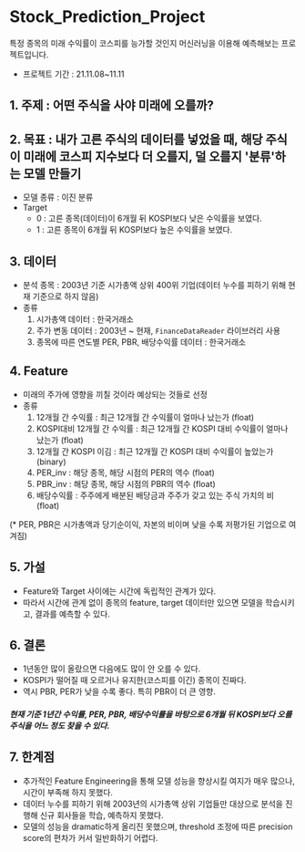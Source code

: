 # Stock_Prediction_Project
특정 종목의 미래 수익률이 코스피를 능가할 것인지 머신러닝을 이용해 예측해보는 프로젝트입니다.

- 프로젝트 기간 : 21.11.08~11.11

## 1. 주제 : 어떤 주식을 사야 미래에 오를까?
## 2. 목표 : 내가 고른 주식의 데이터를 넣었을 때, 해당 주식이 미래에 코스피 지수보다 더 오를지, 덜 오를지 '분류'하는 모델 만들기
- 모델 종류 : 이진 분류
- Target
    - 0 : 고른 종목(데이터)이 6개월 뒤 KOSPI보다 낮은 수익률을 보였다.
    - 1 : 고른 종목이 6개월 뒤 KOSPI보다 높은 수익률을 보였다.
    
    
## 3. 데이터
- 분석 종목 : 2003년 기준 시가총액 상위 400위 기업(데이터 누수를 피하기 위해 현재 기준으로 하지 않음)
- 종류  
    1) 시가총액 데이터 : 한국거래소  
    2) 주가 변동 데이터 : 2003년 ~ 현재, `FinanceDataReader` 라이브러리 사용  
    3) 종목에 따른 연도별 PER, PBR, 배당수익률 데이터 : 한국거래소
    
## 4. Feature
- 미래의 주가에 영향을 끼칠 것이라 예상되는 것들로 선정
- 종류  
    1) 12개월 간 수익률 : 최근 12개월 간 수익률이 얼마나 났는가 (float)  
    2) KOSPI대비 12개월 간 수익률 : 최근 12개월 간 KOSPI 대비 수익률이 얼마나 났는가 (float)  
    3) 12개월 간 KOSPI 이김 : 최근 12개월 간 KOSPI 대비 수익률이 높았는가 (binary)  
    4) PER_inv : 해당 종목, 해당 시점의 PER의 역수 (float)  
    5) PBR_inv : 해당 종목, 해당 시점의 PBR의 역수 (float)  
    6) 배당수익률 : 주주에게 배분된 배당금과 주주가 갖고 있는 주식 가치의 비 (float)
   
    
 (* PER, PBR은 시가총액과 당기순이익, 자본의 비이며 낮을 수록 저평가된 기업으로 여겨짐)
 
 
 ## 5. 가설
 - Feature와 Target 사이에는 시간에 독립적인 관계가 있다.
 - 따라서 시간에 관계 없이 종목의 feature, target 데이터만 있으면 모델을 학습시키고, 결과를 예측할 수 있다.
 
 ## 6. 결론
- 1년동안 많이 올랐으면 다음에도 많이 안 오를 수 있다.
- KOSPI가 떨어질 때 오르거나 유지한(코스피를 이긴) 종목이 진짜다.
- 역시 PBR, PER가 낮을 수록 좋다. 특히 PBR이 더 큰 영향.

#### *현재 기준 1년간 수익률, PER, PBR, 배당수익률을 바탕으로  6개월 뒤 KOSPI보다 오를 주식을 어느 정도 찾을 수 있다.*

## 7. 한계점
- 추가적인 Feature Engineering을 통해 모델 성능을 향상시킬 여지가 매우 많으나, 시간이 부족해 하지 못했다.
- 데이터 누수를 피하기 위해 2003년의 시가총액 상위 기업들만 대상으로 분석을 진행해 신규 회사들을 학습, 예측하지 못했다.
- 모델의 성능을 dramatic하게 올리진 못했으며, threshold 조정에 따른 precision score의 편차가 커서 일반화하기 어렵다.
 
